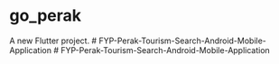 # go_perak

A new Flutter project.
#   F Y P - P e r a k - T o u r i s m - S e a r c h - A n d r o i d - M o b i l e - A p p l i c a t i o n  
 #   F Y P - P e r a k - T o u r i s m - S e a r c h - A n d r o i d - M o b i l e - A p p l i c a t i o n  
 